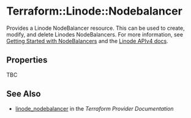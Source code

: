 # Terraform::Linode::Nodebalancer

Provides a Linode NodeBalancer resource.  This can be used to create, modify, and delete Linodes NodeBalancers.
For more information, see [Getting Started with NodeBalancers](https://www.linode.com/docs/platform/nodebalancer/getting-started-with-nodebalancers/) and the [Linode APIv4 docs](https://developers.linode.com/api/v4#operation/createNodeBalancer).

## Properties

TBC

## See Also

* [linode_nodebalancer](https://www.terraform.io/docs/providers/linode/r/nodebalancer.html) in the _Terraform Provider Documentation_